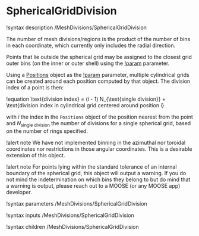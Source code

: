 # SphericalGridDivision

!syntax description /MeshDivisions/SphericalGridDivision

The number of mesh divisions/regions is the product of the number of bins in each coordinate, which currently only
includes the radial direction.

Points that lie outside the spherical grid may be assigned to the closest grid outer bins (on the inner or outer shell)
using the [!param](/MeshDivisions/SphericalGridDivision/assign_domain_outside_grid_to_border)
parameter.

Using a [Positions](syntax/Positions/index.md) object as the [!param](/MeshDivisions/CylindricalGridDivision/center_positions)
parameter, multiple cylindrical grids can be created around each position computed by that object. The division index
of a point is then:

!equation
\text{division index} = (i - 1) N_{\text{single division}} + \text{division index in cylindrical grid centered around position i}

with $i$ the index in the `Positions` object of the position nearest from the point and $N_{\text{single division}}$ the number of divisions for a single spherical grid, based on the number of rings specified.

!alert note
We have not implemented binning in the azimuthal nor toroidal coordinates nor restrictions in those angular coordinates.
This is a desirable extension of this object.

!alert note
For points lying within the standard tolerance of an internal boundary of the spherical grid, this object
will output a warning. If you do not mind the indetermination on which bins they belong to but do mind
that a warning is output, please reach out to a MOOSE (or any MOOSE app) developer.

!syntax parameters /MeshDivisions/SphericalGridDivision

!syntax inputs /MeshDivisions/SphericalGridDivision

!syntax children /MeshDivisions/SphericalGridDivision
